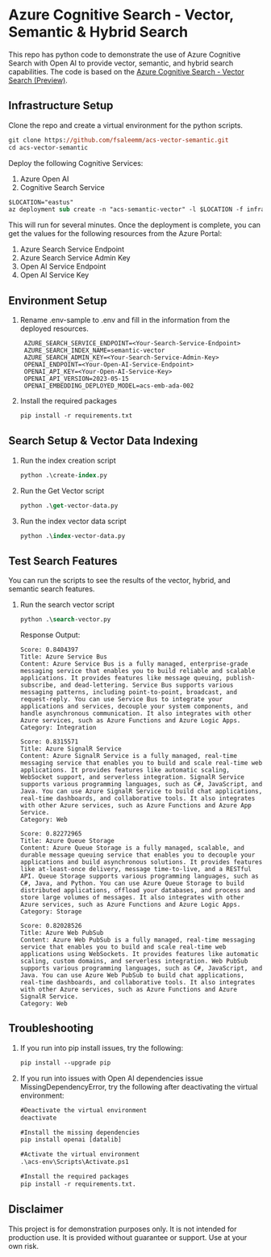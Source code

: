 
# Azure Cognitive Search - Vector, Semantic & Hybrid Search

This repo has python code to demonstrate the use of Azure Cognitive Search with Open AI to provide vector, semantic, and hybrid search capabilities. The code is based on the [Azure Cognitive Search - Vector Search (Preview)](https://github.com/Azure/cognitive-search-vector-pr).

## Infrastructure Setup

Clone the repo and create a virtual environment for the python scripts.

```ps
git clone https://github.com/fsaleemm/acs-vector-semantic.git
cd acs-vector-semantic
```

Deploy the following Cognitive Services:

1. Azure Open AI
1. Cognitive Search Service

```ps
$LOCATION="eastus"
az deployment sub create -n "acs-semantic-vector" -l $LOCATION -f infra/main.bicep -p infra/main.parameters.jsonc -p environmentName="semanticvectorsrc"
```

This will run for several minutes. Once the deployment is complete, you can get the values for the following resources from the Azure Portal:

1. Azure Search Service Endpoint
1. Azure Search Service Admin Key
1. Open AI Service Endpoint
1. Open AI Service Key

## Environment Setup

1. Rename .env-sample to .env and fill in the information from the deployed resources.

   ```code
    AZURE_SEARCH_SERVICE_ENDPOINT=<Your-Search-Service-Endpoint>
    AZURE_SEARCH_INDEX_NAME=semantic-vector
    AZURE_SEARCH_ADMIN_KEY=<Your-Search-Service-Admin-Key>
    OPENAI_ENDPOINT=<Your-Open-AI-Service-Endpoint>
    OPENAI_API_KEY=<Your-Open-AI-Service-Key>
    OPENAI_API_VERSION=2023-05-15
    OPENAI_EMBEDDING_DEPLOYED_MODEL=acs-emb-ada-002
   ```

1. Install the required packages

    ```ps
    pip install -r requirements.txt
    ```

## Search Setup & Vector Data Indexing

1. Run the index creation script

    ```ps
    python .\create-index.py
    ```

1. Run the Get Vector script

    ```ps
    python .\get-vector-data.py
    ```

1. Run the index vector data script

    ```ps
    python .\index-vector-data.py
    ```

## Test Search Features

You can run the scripts to see the results of the vector, hybrid, and semantic search features.

1. Run the search vector script

    ```ps
    python .\search-vector.py
    ```

    Response Output:

    ```code
    Score: 0.8404397
    Title: Azure Service Bus
    Content: Azure Service Bus is a fully managed, enterprise-grade messaging service that enables you to build reliable and scalable applications. It provides features like message queuing, publish-subscribe, and dead-lettering. Service Bus supports various messaging patterns, including point-to-point, broadcast, and request-reply. You can use Service Bus to integrate your applications and services, decouple your system components, and handle asynchronous communication. It also integrates with other Azure services, such as Azure Functions and Azure Logic Apps.
    Category: Integration

    Score: 0.8315571
    Title: Azure SignalR Service
    Content: Azure SignalR Service is a fully managed, real-time messaging service that enables you to build and scale real-time web applications. It provides features like automatic scaling, WebSocket support, and serverless integration. SignalR Service supports various programming languages, such as C#, JavaScript, and Java. You can use Azure SignalR Service to build chat applications, real-time dashboards, and collaborative tools. It also integrates with other Azure services, such as Azure Functions and Azure App Service.
    Category: Web

    Score: 0.82272965
    Title: Azure Queue Storage
    Content: Azure Queue Storage is a fully managed, scalable, and durable message queuing service that enables you to decouple your applications and build asynchronous solutions. It provides features like at-least-once delivery, message time-to-live, and a RESTful API. Queue Storage supports various programming languages, such as C#, Java, and Python. You can use Azure Queue Storage to build distributed applications, offload your databases, and process and store large volumes of messages. It also integrates with other Azure services, such as Azure Functions and Azure Logic Apps.
    Category: Storage

    Score: 0.82028526
    Title: Azure Web PubSub
    Content: Azure Web PubSub is a fully managed, real-time messaging service that enables you to build and scale real-time web applications using WebSockets. It provides features like automatic scaling, custom domains, and serverless integration. Web PubSub supports various programming languages, such as C#, JavaScript, and Java. You can use Azure Web PubSub to build chat applications, real-time dashboards, and collaborative tools. It also integrates with other Azure services, such as Azure Functions and Azure SignalR Service.
    Category: Web
    ```


## Troubleshooting

1. If you run into pip install issues, try the following:

    ```ps
    pip install --upgrade pip
    ```

1. If you run into issues with Open AI dependencies issue MissingDependencyError, try the following after deactivating the virtual environment:

    ```ps
    #Deactivate the virtual environment
    deactivate

    #Install the missing dependencies
    pip install openai [datalib]
    
    #Activate the virtual environment
    .\acs-env\Scripts\Activate.ps1

    #Install the required packages
    pip install -r requirements.txt.
    ```

## Disclaimer

This project is for demonstration purposes only. It is not intended for production use. It is provided without guarantee or support. Use at your own risk.
